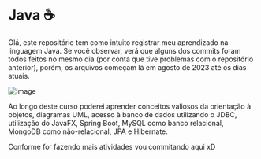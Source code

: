 # Java ☕
Olá, este repositório tem como intuito registrar meu aprendizado na linguagem Java. Se você observar, verá que alguns dos commits foram todos feitos no mesmo dia (por conta que tive problemas com o repositório anterior), porém, os arquivos começam lá em agosto de 2023 até os dias atuais.

![image](https://github.com/iagomauricioo/Java/assets/118476701/28f0f113-a6d2-41ea-8b07-08fc2e9a05be)

Ao longo deste curso poderei aprender conceitos valiosos da orientação à objetos, diagramas UML, acesso à banco de dados utilizando o JDBC, utilização do JavaFX, Spring Boot, MySQL como banco relacional, MongoDB como não-relacional, JPA e Hibernate.


Conforme for fazendo mais atividades vou commitando aqui xD 
